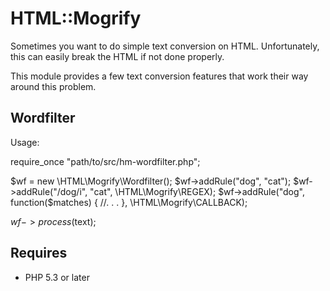 HTML::Mogrify
=============

Sometimes you want to do simple text conversion on HTML. Unfortunately, this can easily break the HTML if not done properly.

This module provides a few text conversion features that work their way around this problem.

Wordfilter
----------

Usage:

  require_once "path/to/src/hm-wordfilter.php";

  $wf = new \HTML\Mogrify\Wordfilter();
  $wf->addRule("dog", "cat");
  $wf->addRule("/dog/i", "cat", \HTML\Mogrify\REGEX);
  $wf->addRule("dog", function($matches) {
    //. . .
  }, \HTML\Mogrify\CALLBACK);

  $wf->process($text);

Requires
--------

* PHP 5.3 or later